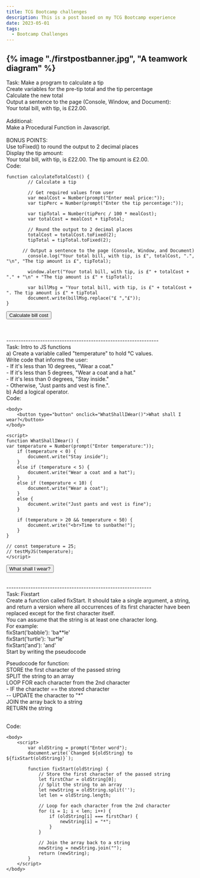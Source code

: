 ```yaml
---
title: TCG Bootcamp challenges
description: This is a post based on my TCG Bootcamp experience
date: 2023-05-01
tags:
  - Bootcamp Challenges
---
```

{% image "./firstpostbanner.jpg", "A teamwork diagram" %}
---------------------------------------------------------------
Task: Make a program to calculate a tip
<br>Create variables for the pre-tip total and the tip percentage
<br>Calculate the new total
<br>Output a sentence to the page (Console, Window, and Document): <br>Your total bill, with tip, is £22.00.
<br><br>Additional:
<br>Make a Procedural Function in Javascript.
<br><br>BONUS POINTS:
<br>Use toFixed() to round the output to 2 decimal places
<br>Display the tip amount:
<br>Your total bill, with tip, is £22.00. The tip amount is £2.00.
<br>Code:
```diff-js
function calculateTotalCost() {
        // Calculate a tip

        // Get required values from user
        var mealCost = Number(prompt("Enter meal price:"));
        var tipPerc = Number(prompt("Enter the tip percentage:"));

        var tipTotal = Number(tipPerc / 100 * mealCost);
        var totalCost = mealCost + tipTotal;

        // Round the output to 2 decimal places
        totalCost = totalCost.toFixed(2);
        tipTotal = tipTotal.toFixed(2);

      // Output a sentence to the page (Console, Window, and Document)
        console.log("Your total bill, with tip, is £", totalCost, ".", "\n", "The tip amount is £", tipTotal);

        window.alert("Your total bill, with tip, is £" + totalCost + "." + "\n" + "The tip amount is £" + tipTotal);

        var billMsg = "Your total bill, with tip, is £" + totalCost + ". The tip amount is £" + tipTotal
        document.write(billMsg.replace("£ ","£"));
}
```

<body>
    <button type="button" onclick="calculateTotalCost()">Calculate bill cost</button>
</body>

<script>
function calculateTotalCost() {
        // Function to Calculate a tip

        // Get required values from user
        var mealCost = Number(prompt("Enter meal price:"));
        var tipPerc = Number(prompt("Enter the tip percentage:"));

        var tipTotal = Number(tipPerc / 100 * mealCost);
        var totalCost = mealCost + tipTotal;

        // Round the output to 2 decimal places
        totalCost = totalCost.toFixed(2);
        tipTotal = tipTotal.toFixed(2);

      // Output a sentence to the page (Console, Window, and Document)
        console.log("Your total bill, with tip, is £", totalCost, ".", "\n", "The tip amount is £", tipTotal);

        window.alert("Your total bill, with tip, is £" + totalCost + "." + "\n" + "The tip amount is £" + tipTotal);

        var billMsg = "Your total bill, with tip, is £" + totalCost + ". The tip amount is £" + tipTotal
        document.write(billMsg.replace("£ ","£"));
}
</script>

<br><br>---------------------------------------------------------------
<br>Task: Intro to JS functions
<br>a) Create a variable called "temperature" to hold °C values.
<br>Write code that informs the user:
<br>-  If it's less than 10 degrees, "Wear a coat."
<br>-  If it's less than 5 degrees, "Wear a coat and a hat."
<br>-  If it's less than 0 degrees, "Stay inside."
<br>-  Otherwise, "Just pants and vest is fine.".
<br>b) Add a logical operator.
<br>Code:
```diff-js
<body>
    <button type="button" onclick="WhatShallIWear()">What shall I wear?</button>
</body>

<script>
function WhatShallIWear() {
var temperature = Number(prompt("Enter temperature:"));
    if (temperature < 0) {
        document.write("Stay inside");
    }
    else if (temperature < 5) {
        document.write("Wear a coat and a hat");
    }
    else if (temperature < 10) {
        document.write("Wear a coat");
    }
    else {
        document.write("Just pants and vest is fine");
    }

    if (temperature > 20 && temperature < 50) {
        document.write("<br>Time to sunbathe!");
    }
}

// const temperature = 25;
// testMyJS(temperature);
</script>
```

<body>
    <button type="button" onclick="WhatShallIWear()">What shall I wear?</button>
</body>

<script>
function WhatShallIWear() {
var temperature = Number(prompt("Enter temperature:"));
    if (temperature < 0) {
        document.write("Stay inside");
    }
    else if (temperature < 5) {
        document.write("Wear a coat and a hat");
    }
    else if (temperature < 10) {
        document.write("Wear a coat");
    }
    else {
        document.write("Just pants and vest is fine");
    }

    if (temperature > 20 && temperature < 50) {
        document.write("<br>Time to sunbathe!");
    }
}
</script>

<br>------------------------------------------------------------
<br>Task: Fixstart 
<br>Create a function called fixStart. It should take a single argument, a string, and return a version where all occurrences of its first character have been replaced except for the first character itself.
<br>You can assume that the string is at least one character long. <br>For example:
<br>fixStart('babble'): 'ba**le'
<br>fixStart('turtle'): 'tur*le'
<br>fixStart('and'): 'and'
<br>Start by writing the pseudocode

Pseudocode for function:
<br>STORE the first character of the passed string
<br>SPLIT the string to an array
<br>LOOP FOR each character from the 2nd character
<br>-  IF the character == the stored character
<br>--      UPDATE the character to "*"
<br>JOIN the array back to a string
<br>RETURN the string

<br>Code:
```diff-js
<body>
    <script>
        var oldString = prompt("Enter word");
        document.write(`Changed ${oldString} to ${fixStart(oldString)}`);

        function fixStart(oldString) {
            // Store the first character of the passed string
            let firstChar = oldString[0];
            // Split the string to an array
            let newString = oldString.split('');
            let len = oldString.length;

            // Loop for each character from the 2nd character
            for (i = 1; i < len; i++) {
                if (oldString[i] === firstChar) {
                    newString[i] = "*";
                }
            }

            // Join the array back to a string
            newString = newString.join("");
            return (newString);
        }
    </script>
</body>

```
<body>
    <script>
        var oldString = prompt("Enter word");
        document.write(`Changed ${oldString} to ${fixStart(oldString)}`);

        function fixStart(oldString) {
            // Store the first character of the passed string
            let firstChar = oldString[0];
            // Split the string to an array
            let newString = oldString.split('');
            let len = oldString.length;

            // Loop for each character from the 2nd character
            for (i = 1; i < len; i++) {
                if (oldString[i] === firstChar) {
                    newString[i] = "*";
                }
            }

            // Join the array back to a string
            newString = newString.join("");
            return (newString);
        }
    </script>
</body>
